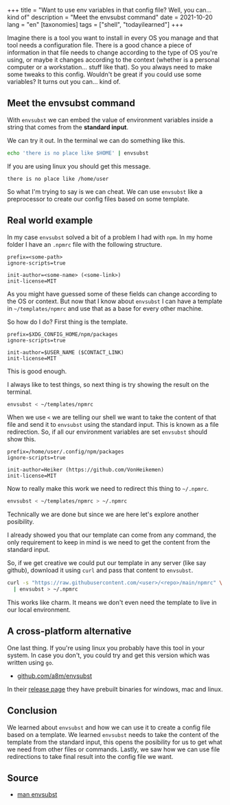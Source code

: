 +++
title = "Want to use env variables in that config file? Well, you can... kind of"
description = "Meet the envsubst command"
date = 2021-10-20
lang = "en"
[taxonomies]
tags = ["shell", "todayilearned"]
+++

Imagine there is a tool you want to install in every OS you manage and that tool needs a configuration file. There is a good chance a piece of information in that file needs to change according to the type of OS you're using, or maybe it changes according to the context (whether is a personal computer or a workstation... stuff like that). So you always need to make some tweaks to this config. Wouldn't be great if you could use some variables? It turns out you can... kind of. 

## Meet the envsubst command

With `envsubst` we can embed the value of environment variables inside a string that comes from the **standard input**.

We can try it out. In the terminal we can do something like this.

```sh
echo 'there is no place like $HOME' | envsubst
```

If you are using linux you should get this message.

```
there is no place like /home/user
```

So what I'm trying to say is we can cheat. We can use `envsubst` like a preprocessor to create our config files based on some template.

## Real world example

In my case `envsubst` solved a bit of a problem I had with `npm`. In my home folder I have an `.npmrc` file with the following structure.

```
prefix=<some-path>
ignore-scripts=true

init-author=<some-name> (<some-link>)
init-license=MIT
```

As you might have guessed some of these fields can change according to the OS or context. But now that I know about `envsubst` I can have a template in `~/templates/npmrc` and use that as a base for every other machine.

So how do I do? First thing is the template.

```
prefix=$XDG_CONFIG_HOME/npm/packages
ignore-scripts=true

init-author=$USER_NAME ($CONTACT_LINK)
init-license=MIT
```

This is good enough. 

I always like to test things, so next thing is try showing the result on the terminal.

```sh
envsubst < ~/templates/npmrc
```

When we use `<` we are telling our shell we want to take the content of that file and send it to `envsubst` using the standard input. This is known as a file redirection. So, if all our environment variables are set `envsubst` should show this.

```
prefix=/home/user/.config/npm/packages
ignore-scripts=true

init-author=Heiker (https://github.com/VonHeikemen)
init-license=MIT
```

Now to really make this work we need to redirect this thing to `~/.npmrc`.

```sh
envsubst < ~/templates/npmrc > ~/.npmrc
```

Technically we are done but since we are here let's explore another posibility.

I already showed you that our template can come from any command, the only requirement to keep in mind is we need to get the content from the standard input.

So, if we get creative we could put our template in any server (like say github), download it using `curl` and pass that content to `envsubst`.

```sh
curl -s "https://raw.githubusercontent.com/<user>/<repo>/main/npmrc" \
  | envsubst > ~/.npmrc
```

This works like charm. It means we don't even need the template to live in our local environment.

## A cross-platform alternative

One last thing. If you're using linux you probably have this tool in your system. In case you don't, you could try and get this version which was written using `go`.

* [github.com/a8m/envsubst](https://github.com/a8m/envsubst) 

In their [release page](https://github.com/a8m/envsubst/releases) they have prebuilt binaries for windows, mac and linux. 

## Conclusion

We learned about `envsubst` and how we can use it to create a config file based on a template. We learned `envsubst` needs to take the content of the template from the standard input, this opens the posibility for us to get what we need from other files or commands. Lastly, we saw how we can use file redirections to take final result into the config file we want.

## Source

* [man envsubst](https://www.mankier.com/1/envsubst)

